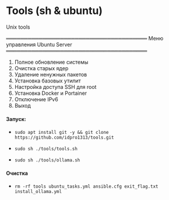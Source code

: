 # Tools (sh & ubuntu)
Unix tools 

═══════════════════════════════════════
Меню управления Ubuntu Server
═══════════════════════════════════════
 1. Полное обновление системы
 2. Очистка старых ядер
 3. Удаление ненужных пакетов
 4. Установка базовых утилит
 5. Настройка доступа SSH для root
 6. Установка Docker и Portainer
 7. Отключение IPv6
 8. Выход
    

#### Запуск:
-     sudo apt install git -y && git clone https://github.com/idpro1313/tools.git
-     sudo sh ./tools/tools.sh
-     sudo sh ./tools/ollama.sh

#### Очистка 
-     rm -rf tools ubuntu_tasks.yml ansible.cfg exit_flag.txt install_ollama.yml

